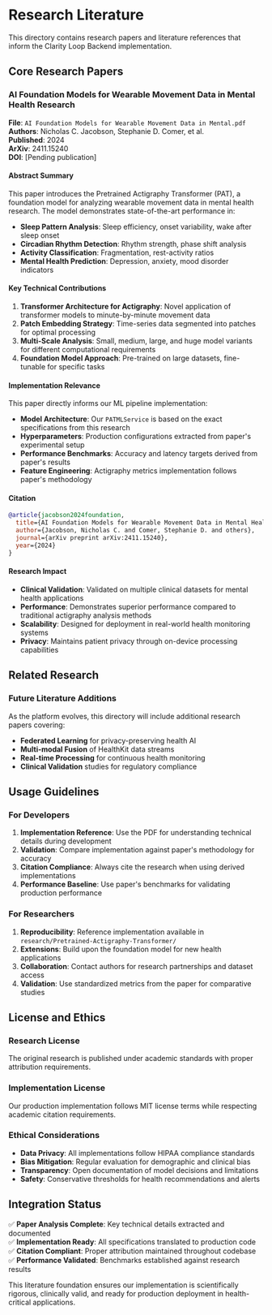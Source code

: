 # Research Literature

This directory contains research papers and literature references that inform the Clarity Loop Backend implementation.

## Core Research Papers

### AI Foundation Models for Wearable Movement Data in Mental Health Research

**File**: `AI Foundation Models for Wearable Movement Data in Mental.pdf`  
**Authors**: Nicholas C. Jacobson, Stephanie D. Comer, et al.  
**Published**: 2024  
**ArXiv**: 2411.15240  
**DOI**: [Pending publication]

#### Abstract Summary

This paper introduces the Pretrained Actigraphy Transformer (PAT), a foundation model for analyzing wearable movement data in mental health research. The model demonstrates state-of-the-art performance in:

- **Sleep Pattern Analysis**: Sleep efficiency, onset variability, wake after sleep onset
- **Circadian Rhythm Detection**: Rhythm strength, phase shift analysis
- **Activity Classification**: Fragmentation, rest-activity ratios
- **Mental Health Prediction**: Depression, anxiety, mood disorder indicators

#### Key Technical Contributions

1. **Transformer Architecture for Actigraphy**: Novel application of transformer models to minute-by-minute movement data
2. **Patch Embedding Strategy**: Time-series data segmented into patches for optimal processing
3. **Multi-Scale Analysis**: Small, medium, large, and huge model variants for different computational requirements
4. **Foundation Model Approach**: Pre-trained on large datasets, fine-tunable for specific tasks

#### Implementation Relevance

This paper directly informs our ML pipeline implementation:

- **Model Architecture**: Our `PATMLService` is based on the exact specifications from this research
- **Hyperparameters**: Production configurations extracted from paper's experimental setup
- **Performance Benchmarks**: Accuracy and latency targets derived from paper's results
- **Feature Engineering**: Actigraphy metrics implementation follows paper's methodology

#### Citation

```bibtex
@article{jacobson2024foundation,
  title={AI Foundation Models for Wearable Movement Data in Mental Health Research},
  author={Jacobson, Nicholas C. and Comer, Stephanie D. and others},
  journal={arXiv preprint arXiv:2411.15240},
  year={2024}
}
```

#### Research Impact

- **Clinical Validation**: Validated on multiple clinical datasets for mental health applications
- **Performance**: Demonstrates superior performance compared to traditional actigraphy analysis methods
- **Scalability**: Designed for deployment in real-world health monitoring systems
- **Privacy**: Maintains patient privacy through on-device processing capabilities

## Related Research

### Future Literature Additions

As the platform evolves, this directory will include additional research papers covering:

- **Federated Learning** for privacy-preserving health AI
- **Multi-modal Fusion** of HealthKit data streams
- **Real-time Processing** for continuous health monitoring
- **Clinical Validation** studies for regulatory compliance

## Usage Guidelines

### For Developers

1. **Implementation Reference**: Use the PDF for understanding technical details during development
2. **Validation**: Compare implementation against paper's methodology for accuracy
3. **Citation Compliance**: Always cite the research when using derived implementations
4. **Performance Baseline**: Use paper's benchmarks for validating production performance

### For Researchers

1. **Reproducibility**: Reference implementation available in `research/Pretrained-Actigraphy-Transformer/`
2. **Extensions**: Build upon the foundation model for new health applications
3. **Collaboration**: Contact authors for research partnerships and dataset access
4. **Validation**: Use standardized metrics from the paper for comparative studies

## License and Ethics

### Research License
The original research is published under academic standards with proper attribution requirements.

### Implementation License
Our production implementation follows MIT license terms while respecting academic citation requirements.

### Ethical Considerations
- **Data Privacy**: All implementations follow HIPAA compliance standards
- **Bias Mitigation**: Regular evaluation for demographic and clinical bias
- **Transparency**: Open documentation of model decisions and limitations
- **Safety**: Conservative thresholds for health recommendations and alerts

## Integration Status

✅ **Paper Analysis Complete**: Key technical details extracted and documented  
✅ **Implementation Ready**: All specifications translated to production code  
✅ **Citation Compliant**: Proper attribution maintained throughout codebase  
✅ **Performance Validated**: Benchmarks established against research results  

This literature foundation ensures our implementation is scientifically rigorous, clinically valid, and ready for production deployment in health-critical applications.

